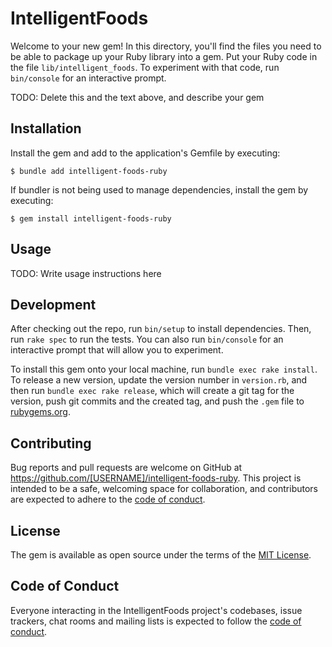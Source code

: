 # IntelligentFoods

Welcome to your new gem! In this directory, you'll find the files you need to
be able to package up your Ruby library into a gem. Put your Ruby code in the
file `lib/intelligent_foods`. To experiment with that code, run `bin/console`
for an interactive prompt.

TODO: Delete this and the text above, and describe your gem

## Installation

Install the gem and add to the application's Gemfile by executing:

    $ bundle add intelligent-foods-ruby

If bundler is not being used to manage dependencies, install the gem by
executing:

    $ gem install intelligent-foods-ruby

## Usage

TODO: Write usage instructions here

## Development

After checking out the repo, run `bin/setup` to install dependencies. Then, run
`rake spec` to run the tests. You can also run `bin/console` for an interactive
prompt that will allow you to experiment.

To install this gem onto your local machine, run `bundle exec rake install`. To
release a new version, update the version number in `version.rb`, and then run
`bundle exec rake release`, which will create a git tag for the version, push
git commits and the created tag, and push the `.gem` file to
[rubygems.org](https://rubygems.org).

## Contributing

Bug reports and pull requests are welcome on GitHub at
https://github.com/[USERNAME]/intelligent-foods-ruby. This project is intended
to be a safe, welcoming space for collaboration, and contributors are expected
to adhere to the [code of conduct](https://github.com/[USERNAME]/intelligent-foods-ruby/blob/main/CODE_OF_CONDUCT.md).

## License

The gem is available as open source under the terms of the [MIT License](https://opensource.org/licenses/MIT).

## Code of Conduct

Everyone interacting in the IntelligentFoods project's codebases, issue
trackers, chat rooms and mailing lists is expected to follow the [code of conduct](https://github.com/[USERNAME]/intelligent-foods-ruby/blob/main/CODE_OF_CONDUCT.md).
